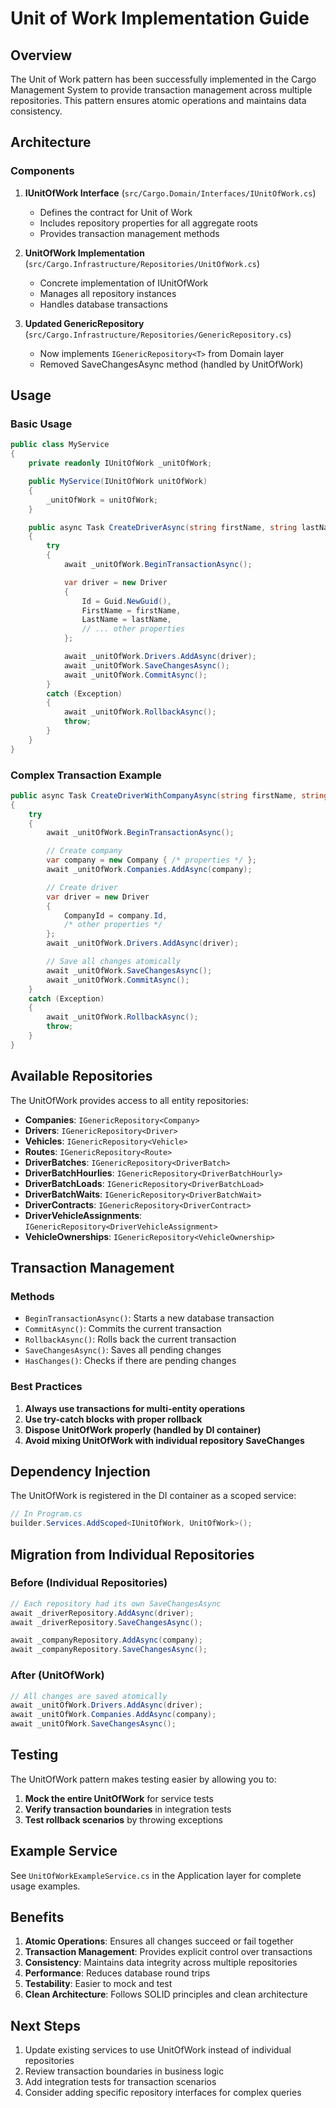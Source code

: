 # Unit of Work Implementation Guide

## Overview

The Unit of Work pattern has been successfully implemented in the Cargo Management System to provide transaction management across multiple repositories. This pattern ensures atomic operations and maintains data consistency.

## Architecture

### Components

1. **IUnitOfWork Interface** (`src/Cargo.Domain/Interfaces/IUnitOfWork.cs`)
   - Defines the contract for Unit of Work
   - Includes repository properties for all aggregate roots
   - Provides transaction management methods

2. **UnitOfWork Implementation** (`src/Cargo.Infrastructure/Repositories/UnitOfWork.cs`)
   - Concrete implementation of IUnitOfWork
   - Manages all repository instances
   - Handles database transactions

3. **Updated GenericRepository** (`src/Cargo.Infrastructure/Repositories/GenericRepository.cs`)
   - Now implements `IGenericRepository<T>` from Domain layer
   - Removed SaveChangesAsync method (handled by UnitOfWork)

## Usage

### Basic Usage

```csharp
public class MyService
{
    private readonly IUnitOfWork _unitOfWork;

    public MyService(IUnitOfWork unitOfWork)
    {
        _unitOfWork = unitOfWork;
    }

    public async Task CreateDriverAsync(string firstName, string lastName)
    {
        try
        {
            await _unitOfWork.BeginTransactionAsync();

            var driver = new Driver
            {
                Id = Guid.NewGuid(),
                FirstName = firstName,
                LastName = lastName,
                // ... other properties
            };

            await _unitOfWork.Drivers.AddAsync(driver);
            await _unitOfWork.SaveChangesAsync();
            await _unitOfWork.CommitAsync();
        }
        catch (Exception)
        {
            await _unitOfWork.RollbackAsync();
            throw;
        }
    }
}
```

### Complex Transaction Example

```csharp
public async Task CreateDriverWithCompanyAsync(string firstName, string lastName, string companyName)
{
    try
    {
        await _unitOfWork.BeginTransactionAsync();

        // Create company
        var company = new Company { /* properties */ };
        await _unitOfWork.Companies.AddAsync(company);

        // Create driver
        var driver = new Driver 
        { 
            CompanyId = company.Id,
            /* other properties */ 
        };
        await _unitOfWork.Drivers.AddAsync(driver);

        // Save all changes atomically
        await _unitOfWork.SaveChangesAsync();
        await _unitOfWork.CommitAsync();
    }
    catch (Exception)
    {
        await _unitOfWork.RollbackAsync();
        throw;
    }
}
```

## Available Repositories

The UnitOfWork provides access to all entity repositories:

- **Companies**: `IGenericRepository<Company>`
- **Drivers**: `IGenericRepository<Driver>`
- **Vehicles**: `IGenericRepository<Vehicle>`
- **Routes**: `IGenericRepository<Route>`
- **DriverBatches**: `IGenericRepository<DriverBatch>`
- **DriverBatchHourlies**: `IGenericRepository<DriverBatchHourly>`
- **DriverBatchLoads**: `IGenericRepository<DriverBatchLoad>`
- **DriverBatchWaits**: `IGenericRepository<DriverBatchWait>`
- **DriverContracts**: `IGenericRepository<DriverContract>`
- **DriverVehicleAssignments**: `IGenericRepository<DriverVehicleAssignment>`
- **VehicleOwnerships**: `IGenericRepository<VehicleOwnership>`

## Transaction Management

### Methods

- `BeginTransactionAsync()`: Starts a new database transaction
- `CommitAsync()`: Commits the current transaction
- `RollbackAsync()`: Rolls back the current transaction
- `SaveChangesAsync()`: Saves all pending changes
- `HasChanges()`: Checks if there are pending changes

### Best Practices

1. **Always use transactions for multi-entity operations**
2. **Use try-catch blocks with proper rollback**
3. **Dispose UnitOfWork properly (handled by DI container)**
4. **Avoid mixing UnitOfWork with individual repository SaveChanges**

## Dependency Injection

The UnitOfWork is registered in the DI container as a scoped service:

```csharp
// In Program.cs
builder.Services.AddScoped<IUnitOfWork, UnitOfWork>();
```

## Migration from Individual Repositories

### Before (Individual Repositories)
```csharp
// Each repository had its own SaveChangesAsync
await _driverRepository.AddAsync(driver);
await _driverRepository.SaveChangesAsync();

await _companyRepository.AddAsync(company);
await _companyRepository.SaveChangesAsync();
```

### After (UnitOfWork)
```csharp
// All changes are saved atomically
await _unitOfWork.Drivers.AddAsync(driver);
await _unitOfWork.Companies.AddAsync(company);
await _unitOfWork.SaveChangesAsync();
```

## Testing

The UnitOfWork pattern makes testing easier by allowing you to:

1. **Mock the entire UnitOfWork** for service tests
2. **Verify transaction boundaries** in integration tests
3. **Test rollback scenarios** by throwing exceptions

## Example Service

See `UnitOfWorkExampleService.cs` in the Application layer for complete usage examples.

## Benefits

1. **Atomic Operations**: Ensures all changes succeed or fail together
2. **Transaction Management**: Provides explicit control over transactions
3. **Consistency**: Maintains data integrity across multiple repositories
4. **Performance**: Reduces database round trips
5. **Testability**: Easier to mock and test
6. **Clean Architecture**: Follows SOLID principles and clean architecture

## Next Steps

1. Update existing services to use UnitOfWork instead of individual repositories
2. Review transaction boundaries in business logic
3. Add integration tests for transaction scenarios
4. Consider adding specific repository interfaces for complex queries
